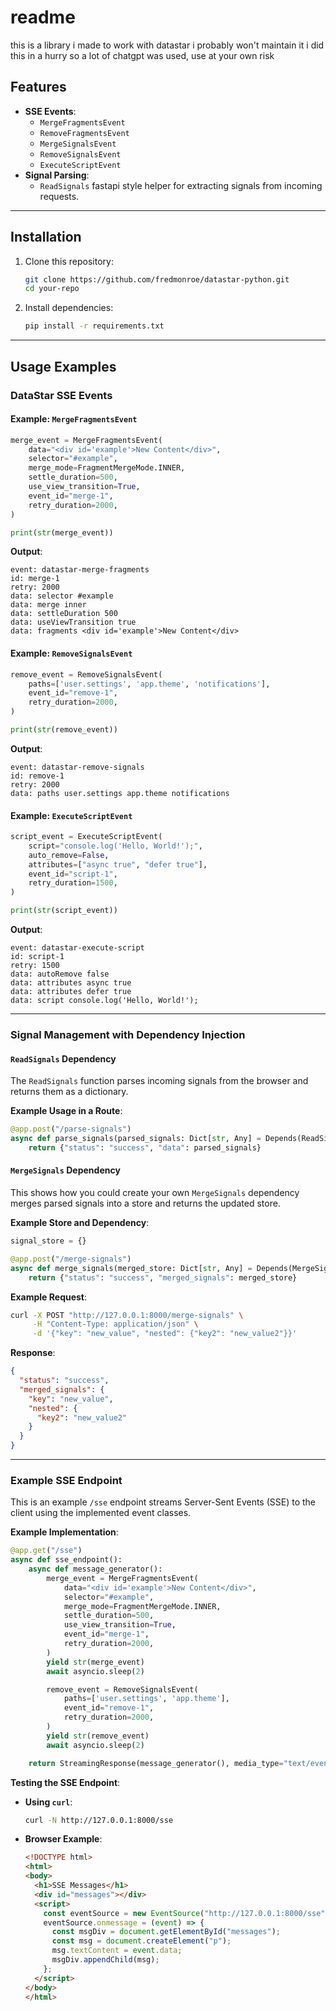 # readme

this is a library i made to work with datastar
i probably won't maintain it
i did this in a hurry so a lot of chatgpt was used, use at your own risk

## Features

- **SSE Events**:
  - `MergeFragmentsEvent`
  - `RemoveFragmentsEvent`
  - `MergeSignalsEvent`
  - `RemoveSignalsEvent`
  - `ExecuteScriptEvent`
- **Signal Parsing**:
  - `ReadSignals` fastapi style helper for extracting signals from incoming requests.
---

## Installation

1. Clone this repository:
   ```bash
   git clone https://github.com/fredmonroe/datastar-python.git
   cd your-repo
   ```

2. Install dependencies:
   ```bash
   pip install -r requirements.txt
   ```

---

## Usage Examples

### DataStar SSE Events

#### Example: `MergeFragmentsEvent`

```python
merge_event = MergeFragmentsEvent(
    data="<div id='example'>New Content</div>",
    selector="#example",
    merge_mode=FragmentMergeMode.INNER,
    settle_duration=500,
    use_view_transition=True,
    event_id="merge-1",
    retry_duration=2000,
)

print(str(merge_event))
```

**Output**:
```
event: datastar-merge-fragments
id: merge-1
retry: 2000
data: selector #example
data: merge inner
data: settleDuration 500
data: useViewTransition true
data: fragments <div id='example'>New Content</div>
```

#### Example: `RemoveSignalsEvent`

```python
remove_event = RemoveSignalsEvent(
    paths=['user.settings', 'app.theme', 'notifications'],
    event_id="remove-1",
    retry_duration=2000,
)

print(str(remove_event))
```

**Output**:
```
event: datastar-remove-signals
id: remove-1
retry: 2000
data: paths user.settings app.theme notifications
```

#### Example: `ExecuteScriptEvent`

```python
script_event = ExecuteScriptEvent(
    script="console.log('Hello, World!');",
    auto_remove=False,
    attributes=["async true", "defer true"],
    event_id="script-1",
    retry_duration=1500,
)

print(str(script_event))
```

**Output**:
```
event: datastar-execute-script
id: script-1
retry: 1500
data: autoRemove false
data: attributes async true
data: attributes defer true
data: script console.log('Hello, World!');
```

---

### Signal Management with Dependency Injection

#### `ReadSignals` Dependency

The `ReadSignals` function parses incoming signals from the browser and returns them as a dictionary.

**Example Usage in a Route**:

```python
@app.post("/parse-signals")
async def parse_signals(parsed_signals: Dict[str, Any] = Depends(ReadSignals)):
    return {"status": "success", "data": parsed_signals}
```

#### `MergeSignals` Dependency

This shows how you could create your own `MergeSignals` dependency merges parsed signals into a store and returns the updated store.

**Example Store and Dependency**:

```python
signal_store = {}

@app.post("/merge-signals")
async def merge_signals(merged_store: Dict[str, Any] = Depends(MergeSignals)):
    return {"status": "success", "merged_signals": merged_store}
```

**Example Request**:

```bash
curl -X POST "http://127.0.0.1:8000/merge-signals" \
     -H "Content-Type: application/json" \
     -d '{"key": "new_value", "nested": {"key2": "new_value2"}}'
```

**Response**:
```json
{
  "status": "success",
  "merged_signals": {
    "key": "new_value",
    "nested": {
      "key2": "new_value2"
    }
  }
}
```

---

### Example SSE Endpoint

This is an example `/sse` endpoint streams Server-Sent Events (SSE) to the client using the implemented event classes.

**Example Implementation**:

```python
@app.get("/sse")
async def sse_endpoint():
    async def message_generator():
        merge_event = MergeFragmentsEvent(
            data="<div id='example'>New Content</div>",
            selector="#example",
            merge_mode=FragmentMergeMode.INNER,
            settle_duration=500,
            use_view_transition=True,
            event_id="merge-1",
            retry_duration=2000,
        )
        yield str(merge_event)
        await asyncio.sleep(2)

        remove_event = RemoveSignalsEvent(
            paths=['user.settings', 'app.theme'],
            event_id="remove-1",
            retry_duration=2000,
        )
        yield str(remove_event)
        await asyncio.sleep(2)

    return StreamingResponse(message_generator(), media_type="text/event-stream")
```

**Testing the SSE Endpoint**:

- **Using `curl`**:
  ```bash
  curl -N http://127.0.0.1:8000/sse
  ```

- **Browser Example**:
  ```html
  <!DOCTYPE html>
  <html>
  <body>
    <h1>SSE Messages</h1>
    <div id="messages"></div>
    <script>
      const eventSource = new EventSource("http://127.0.0.1:8000/sse");
      eventSource.onmessage = (event) => {
        const msgDiv = document.getElementById("messages");
        const msg = document.createElement("p");
        msg.textContent = event.data;
        msgDiv.appendChild(msg);
      };
    </script>
  </body>
  </html>
  ```

